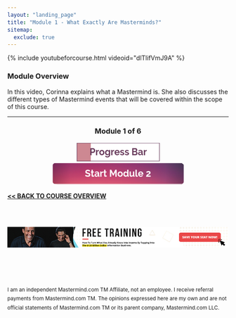 ```yaml
---
layout: "landing_page"
title: "Module 1 - What Exactly Are Masterminds?"
sitemap:
  exclude: true  
---
```

 <div class="separator-2"></div>
 
{% include youtubeforcourse.html videoid="dlTlifVmJ9A" %}

### Module Overview
In this video, Corinna explains what a Mastermind is. She also discusses the different types of Mastermind events that will be covered within the scope of this course.
<br>

***

<center>
<h3>Module 1 of 6</h3>
<img src="/i/ff/mastermindcourse/progressbar1.png" alt="Progress bar 17% complete">
<br>
<a href="/ff/masterminds/c19/modules/module-2">
  <img src="/ff/masterminds/c19/buttons/module_2.png" alt="Make money with Masterminds Module 2 button">
</a>
</center>

**[<< BACK TO COURSE OVERVIEW](/ff/masterminds/c19/make-money-from-masterminds)**

<br><br>
<center>
<a href="https://dgachieve.com/joining?source=ILDmmcoursebanner&a=1899" target="blank" rel="noopener"><img src="/i/ads/kbb/970x90.jpg" /></a>
</center>

<br><br><br>

<sub>I am an independent Mastermind.com TM Affiliate, not an employee. I receive referral payments from Mastermind.com TM. The opinions expressed here are my own and are not official statements of Mastermind.com TM or its parent company, Mastermind.com LLC.</sub>